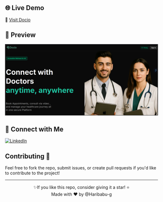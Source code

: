 


## 🌐 Live Demo

🔗 [Visit Docio](https://job-portal-new-client-plum.vercel.app/)

## 📸 Preview
![Docio Preview](./public/DocioPreview.png)





 ## 📌 Connect with Me

[![LinkedIn](https://img.shields.io/badge/LinkedIn-Connect-blue?style=flat&logo=linkedin)](https://www.linkedin.com/in/haribabu-g/)  


## Contributing 🤝

Feel free to fork the repo, submit issues, or create pull requests if you'd like to contribute to the project!

---

<div align="center">
✨If you like this repo, consider giving it a star! ⭐
   <div align="center">
      Made with ❤️ by @Haribabu-g
   </div>
</div>

